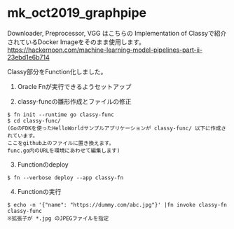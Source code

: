 # mk_oct2019_graphpipe

Downloader, Preprocessor, VGG はこちらの Implementation of Classyで紹介されているDocker Imageをそのまま使用します。
https://hackernoon.com/machine-learning-model-pipelines-part-ii-23ebd1e6b714

Classy部分をFunction化しました。

1. Oracle Fnが実行できるようセットアップ

2. classy-funcの雛形作成とファイルの修正
```
$ fn init --runtime go classy-func
$ cd classy-func/
(GoのFDKを使ったHelloWorldサンプルアプリケーションが classy-func/ 以下に作成されています。
ここをgithub上のファイルに置き換えます。
func.go内のURLを環境にあわせて編集します)
```

3. Functionのdeploy 
```
$ fn --verbose deploy --app classy-fn
```

4. Functionの実行
```
$ echo -n '{"name": "https://dummy.com/abc.jpg"}' |fn invoke classy-fn  classy-func
※拡張子が *.jpg のJPEGファイルを指定
```
